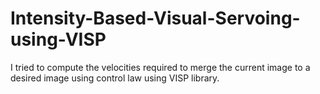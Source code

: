 # Intensity-Based-Visual-Servoing-using-VISP

I tried to compute the velocities required to merge the current image to a desired image using control law using VISP library.
